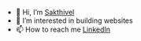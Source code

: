 - 👋 Hi, I’m [Sakthivel](https://github.com/sakthim93)
- 👀 I’m interested in building websites
- 📫 How to reach me [LinkedIn](https://www.linkedin.com/in/sakthivel-murugadas)

<!---
sakthim93/sakthim93 is a ✨ special ✨ repository because its `README.md` (this file) appears on your GitHub profile.
You can click the Preview link to take a look at your changes.
--->
